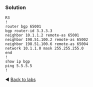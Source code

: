 ### Solution
```
R3
!
router bgp 65001
bgp router-id 3.3.3.3
neighbor 10.1.1.2 remote-as 65001
neighbor 198.51.100.2 remote-as 65002
neighbor 198.51.100.6 remote-as 65004
network 10.1.1.0 mask 255.255.255.0
end
!
show ip bgp
ping 5.5.5.5
!
```

◀️ [Back to labs](https://github.com/tech-zero/ccnp-encor/blob/main/labs/33-bgp/ipv4/README.md)
